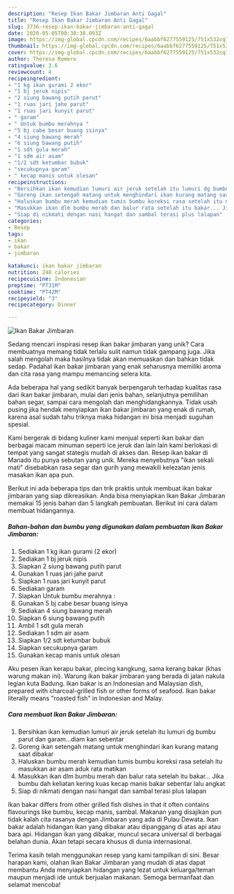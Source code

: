 ```yaml
---
description: "Resep Ikan Bakar Jimbaran Anti Gagal"
title: "Resep Ikan Bakar Jimbaran Anti Gagal"
slug: 3736-resep-ikan-bakar-jimbaran-anti-gagal
date: 2020-05-05T08:38:38.093Z
image: https://img-global.cpcdn.com/recipes/6aabbf6277559125/751x532cq70/ikan-bakar-jimbaran-foto-resep-utama.jpg
thumbnail: https://img-global.cpcdn.com/recipes/6aabbf6277559125/751x532cq70/ikan-bakar-jimbaran-foto-resep-utama.jpg
cover: https://img-global.cpcdn.com/recipes/6aabbf6277559125/751x532cq70/ikan-bakar-jimbaran-foto-resep-utama.jpg
author: Theresa Romero
ratingvalue: 3.6
reviewcount: 4
recipeingredient:
- "1 kg ikan gurami 2 ekor"
- "1 bj jeruk nipis"
- "2 siung bawang putih parut"
- "1 ruas jari jahe parut"
- "1 ruas jari kunyit parut"
- " garam"
- " Untuk bumbu merahnya "
- "5 bj cabe besar buang isinya"
- "4 siung bawang merah"
- "6 siung bawang putih"
- "1 sdt gula merah"
- "1 sdm air asam"
- "1/2 sdt ketumbar bubuk"
- "secukupnya garam"
- " kecap manis untuk olesan"
recipeinstructions:
- "Bersihkan ikan kemudian lumuri air jeruk setelah itu lumuri dg bumbu parut dan garam...diam kan sebentar"
- "Goreng ikan setengah matang untuk menghindari ikan kurang matang saat dibakar"
- "Haluskan bumbu merah kemudian tumis bumbu koreksi rasa setelah itu masukkan air asam aduk rata matikan"
- "Masukkan ikan dlm bumbu merah dan balur rata setelah itu bakar... Jika bumbu dah keliatan kering kuas kecap manis bakar sebentar lalu angkat"
- "Siap di nikmati dengan nasi hangat dan sambal terasi plus lalapan"
categories:
- Resep
tags:
- ikan
- bakar
- jimbaran

katakunci: ikan bakar jimbaran 
nutrition: 248 calories
recipecuisine: Indonesian
preptime: "PT31M"
cooktime: "PT42M"
recipeyield: "3"
recipecategory: Dinner

---
```



![Ikan Bakar Jimbaran](https://img-global.cpcdn.com/recipes/6aabbf6277559125/751x532cq70/ikan-bakar-jimbaran-foto-resep-utama.jpg)

Sedang mencari inspirasi resep ikan bakar jimbaran yang unik? Cara membuatnya memang tidak terlalu sulit namun tidak gampang juga. Jika salah mengolah maka hasilnya tidak akan memuaskan dan bahkan tidak sedap. Padahal ikan bakar jimbaran yang enak seharusnya memiliki aroma dan cita rasa yang mampu memancing selera kita.

Ada beberapa hal yang sedikit banyak berpengaruh terhadap kualitas rasa dari ikan bakar jimbaran, mulai dari jenis bahan, selanjutnya pemilihan bahan segar, sampai cara mengolah dan menghidangkannya. Tidak usah pusing jika hendak menyiapkan ikan bakar jimbaran yang enak di rumah, karena asal sudah tahu triknya maka hidangan ini bisa menjadi suguhan spesial.

Kami bergerak di bidang kuliner kami menjual seperti ikan bakar dan berbagai macam minuman seperti ice jeruk dan lain lain kami berlokasi di tempat yang sangat stategis mudah di akses dan. Resep ikan bakar di Manado itu punya sebutan yang unik. Mereka menyebutnya &#34;ikan sekali mati&#34; disebabkan rasa segar dan gurih yang mewakili kelezatan jenis masakan ikan apa pun.


Berikut ini ada beberapa tips dan trik praktis untuk membuat ikan bakar jimbaran yang siap dikreasikan. Anda bisa menyiapkan Ikan Bakar Jimbaran memakai 15 jenis bahan dan 5 langkah pembuatan. Berikut ini cara dalam membuat hidangannya.

<!--inarticleads1-->

##### Bahan-bahan dan bumbu yang digunakan dalam pembuatan Ikan Bakar Jimbaran:

1. Sediakan 1 kg ikan gurami (2 ekor)
1. Sediakan 1 bj jeruk nipis
1. Siapkan 2 siung bawang putih parut
1. Gunakan 1 ruas jari jahe parut
1. Siapkan 1 ruas jari kunyit parut
1. Sediakan  garam
1. Siapkan  Untuk bumbu merahnya :
1. Gunakan 5 bj cabe besar buang isinya
1. Sediakan 4 siung bawang merah
1. Siapkan 6 siung bawang putih
1. Ambil 1 sdt gula merah
1. Sediakan 1 sdm air asam
1. Siapkan 1/2 sdt ketumbar bubuk
1. Siapkan secukupnya garam
1. Gunakan  kecap manis untuk olesan


Aku pesen ikan kerapu bakar, plecing kangkung, sama kerang bakar (khas warung makan ini). Warung ikan bakar jimbaran yang berada di jalan nakula legian kuta Badung. Ikan bakar is an Indonesian and Malaysian dish, prepared with charcoal-grilled fish or other forms of seafood. Ikan bakar literally means &#34;roasted fish&#34; in Indonesian and Malay. 

<!--inarticleads2-->

##### Cara membuat Ikan Bakar Jimbaran:

1. Bersihkan ikan kemudian lumuri air jeruk setelah itu lumuri dg bumbu parut dan garam...diam kan sebentar
1. Goreng ikan setengah matang untuk menghindari ikan kurang matang saat dibakar
1. Haluskan bumbu merah kemudian tumis bumbu koreksi rasa setelah itu masukkan air asam aduk rata matikan
1. Masukkan ikan dlm bumbu merah dan balur rata setelah itu bakar... Jika bumbu dah keliatan kering kuas kecap manis bakar sebentar lalu angkat
1. Siap di nikmati dengan nasi hangat dan sambal terasi plus lalapan


Ikan bakar differs from other grilled fish dishes in that it often contains flavourings like bumbu, kecap manis, sambal. Makanan yang disajikan pun tidak kalah cita rasanya dengan Jimbaran yang ada di Pulau Dewata. Ikan bakar adalah hidangan ikan yang dibakar atau dipanggang di atas api atau bara api. Hidangan ikan yang dibakar, muncul secara universal di berbagai belahan dunia. Akan tetapi secara khusus di dunia internasional. 

Terima kasih telah menggunakan resep yang kami tampilkan di sini. Besar harapan kami, olahan Ikan Bakar Jimbaran yang mudah di atas dapat membantu Anda menyiapkan hidangan yang lezat untuk keluarga/teman maupun menjadi ide untuk berjualan makanan. Semoga bermanfaat dan selamat mencoba!
